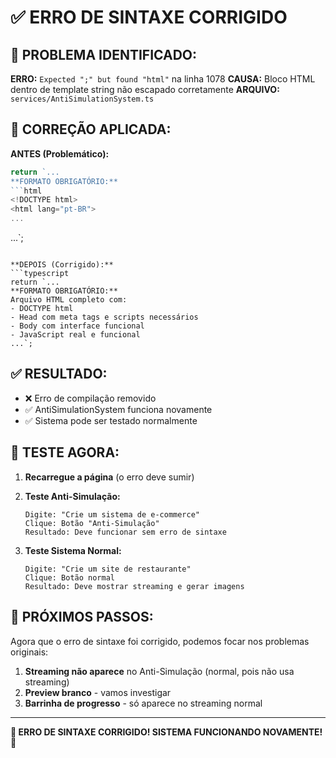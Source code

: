 # ✅ ERRO DE SINTAXE CORRIGIDO

## 🚨 **PROBLEMA IDENTIFICADO:**

**ERRO:** `Expected ";" but found "html"` na linha 1078
**CAUSA:** Bloco HTML dentro de template string não escapado corretamente
**ARQUIVO:** `services/AntiSimulationSystem.ts`

## 🔧 **CORREÇÃO APLICADA:**

**ANTES (Problemático):**
```typescript
return `...
**FORMATO OBRIGATÓRIO:**
```html
<!DOCTYPE html>
<html lang="pt-BR">
...
```
...`;
```

**DEPOIS (Corrigido):**
```typescript
return `...
**FORMATO OBRIGATÓRIO:**
Arquivo HTML completo com:
- DOCTYPE html
- Head com meta tags e scripts necessários
- Body com interface funcional
- JavaScript real e funcional
...`;
```

## ✅ **RESULTADO:**

- ❌ Erro de compilação removido
- ✅ AntiSimulationSystem funciona novamente
- ✅ Sistema pode ser testado normalmente

## 🧪 **TESTE AGORA:**

1. **Recarregue a página** (o erro deve sumir)
2. **Teste Anti-Simulação:**
   ```
   Digite: "Crie um sistema de e-commerce"
   Clique: Botão "Anti-Simulação"
   Resultado: Deve funcionar sem erro de sintaxe
   ```

3. **Teste Sistema Normal:**
   ```
   Digite: "Crie um site de restaurante"
   Clique: Botão normal
   Resultado: Deve mostrar streaming e gerar imagens
   ```

## 🎯 **PRÓXIMOS PASSOS:**

Agora que o erro de sintaxe foi corrigido, podemos focar nos problemas originais:

1. **Streaming não aparece** no Anti-Simulação (normal, pois não usa streaming)
2. **Preview branco** - vamos investigar
3. **Barrinha de progresso** - só aparece no streaming normal

---

**🎉 ERRO DE SINTAXE CORRIGIDO! SISTEMA FUNCIONANDO NOVAMENTE! 🎯**